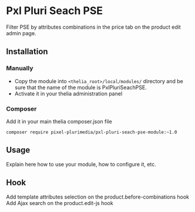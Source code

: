 # Pxl Pluri Seach PSE

Filter PSE by attributes combinations in the price tab on the product edit admin page.

## Installation

### Manually

* Copy the module into ```<thelia_root>/local/modules/``` directory and be sure that the name of the module is PxlPluriSeachPSE.
* Activate it in your thelia administration panel

### Composer

Add it in your main thelia composer.json file

```
composer require pixel-plurimedia/pxl-pluri-seach-pse-module:~1.0
```

## Usage

Explain here how to use your module, how to configure it, etc.

## Hook

Add template attributes selection on the product.before-combinations hook
Add Ajax search on the product.edit-js hook
